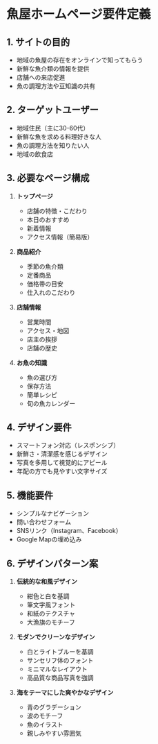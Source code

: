 # 魚屋ホームページ要件定義

## 1. サイトの目的
- 地域の魚屋の存在をオンラインで知ってもらう
- 新鮮な魚介類の情報を提供
- 店舗への来店促進
- 魚の調理方法や豆知識の共有

## 2. ターゲットユーザー
- 地域住民（主に30-60代）
- 新鮮な魚を求める料理好きな人
- 魚の調理方法を知りたい人
- 地域の飲食店

## 3. 必要なページ構成
1. **トップページ**
   - 店舗の特徴・こだわり
   - 本日のおすすめ
   - 新着情報
   - アクセス情報（簡易版）

2. **商品紹介**
   - 季節の魚介類
   - 定番商品
   - 価格帯の目安
   - 仕入れのこだわり

3. **店舗情報**
   - 営業時間
   - アクセス・地図
   - 店主の挨拶
   - 店舗の歴史

4. **お魚の知識**
   - 魚の選び方
   - 保存方法
   - 簡単レシピ
   - 旬の魚カレンダー

## 4. デザイン要件
- スマートフォン対応（レスポンシブ）
- 新鮮さ・清潔感を感じるデザイン
- 写真を多用して視覚的にアピール
- 年配の方でも見やすい文字サイズ

## 5. 機能要件
- シンプルなナビゲーション
- 問い合わせフォーム
- SNSリンク（Instagram、Facebook）
- Google Mapの埋め込み

## 6. デザインパターン案
1. **伝統的な和風デザイン**
   - 紺色と白を基調
   - 筆文字風フォント
   - 和紙のテクスチャ
   - 大漁旗のモチーフ

2. **モダンでクリーンなデザイン**
   - 白とライトブルーを基調
   - サンセリフ体のフォント
   - ミニマルなレイアウト
   - 高品質な商品写真を強調

3. **海をテーマにした爽やかなデザイン**
   - 青のグラデーション
   - 波のモチーフ
   - 魚のイラスト
   - 親しみやすい雰囲気
